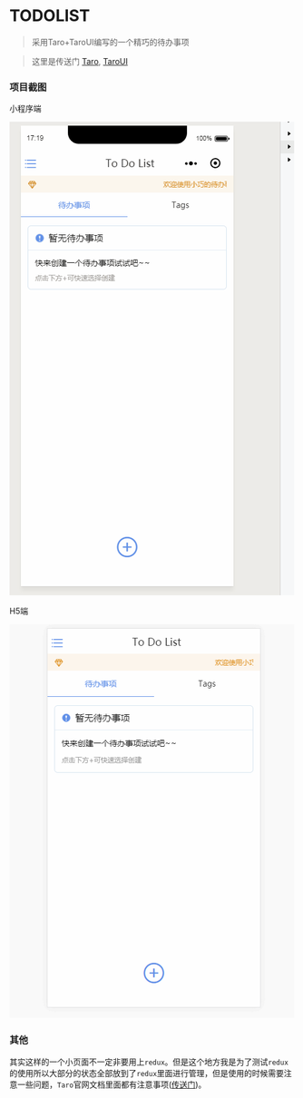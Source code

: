 # TODOLIST
> 采用Taro+TaroUI编写的一个精巧的待办事项

> 这里是传送门 [Taro](https://taro.aotu.io/), [TaroUI](https://taro-ui.aotu.io/#/)


### 项目截图
<div>
  <p>小程序端</p>
  <img src="./src/img/gif.gif" title='小程序演示'/>
  <p>H5端</p>
  <img src="./src/img/h5.gif" title='H5演示'/>
</div>

### 其他
其实这样的一个小页面不一定非要用上`redux`。但是这个地方我是为了测试`redux`的使用所以大部分的状态全部放到了`redux`里面进行管理，但是使用的时候需要注意一些问题，`Taro`官网文档里面都有注意事项([传送门](https://nervjs.github.io/taro/docs/best-practice.html))。
